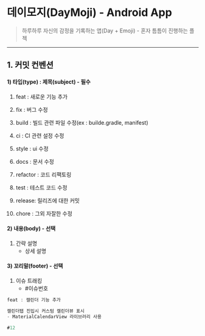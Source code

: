 # 데이모지(DayMoji) - Android App

> 하루하루 자신의 감정을 기록하는 앱(Day + Emoji) - 혼자 틈틈이 진행하는 플젝

---

## 1. 커밋 컨벤션

#### 1) 타입(type) : 제목(subject) - 필수

1. feat : 새로운 기능 추가

2. fix : 버그 수정

3. build : 빌드 관련 파일 수정(ex : builde.gradle, manifest)

4. ci : CI 관련 설정 수정

5. style : ui 수정

6. docs : 문서 수정

7. refactor : 코드 리팩토링

8. test : 테스트 코드 수정

9. release: 릴리즈에 대한 커밋

10. chore : 그외 자잘한 수정



#### 2) 내용(body) - 선택

1. 간략 설명
    - 상세 설명

#### 3) 꼬리말(footer) - 선택

1. 이슈 트래킹
    - #이슈번호

```kotlin 
feat : 캘린더 기능 추가

캘린더탭 진입시 커스텀 캘린더뷰 표시
- MaterialCalendarView 라이브러리 사용

#12
```
